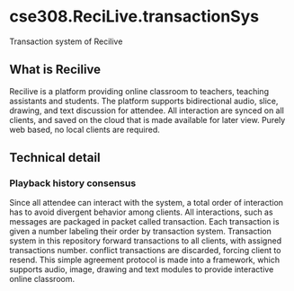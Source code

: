 # cse308.ReciLive.transactionSys
Transaction system of Recilive

## What is Recilive
Recilive is a platform providing online classroom to teachers, teaching assistants and students.
The platform supports bidirectional audio, slice, drawing, and text discussion for attendee.
All interaction are synced on all clients, and saved on the cloud that is made available for later view.
Purely web based, no local clients are required.

## Technical detail
### Playback history consensus
Since all attendee can interact with the system, a total order of interaction has to avoid divergent behavior among clients.
All interactions, such as messages are packaged in packet called transaction.
Each transaction is given a number labeling their order by transaction system.
Transaction system in this repository forward transactions to all clients, with assigned transactions number.
conflict transactions are discarded, forcing client to resend.
This simple agreement protocol is made into a framework, which supports audio, image, drawing and text modules to provide interactive online classroom.
